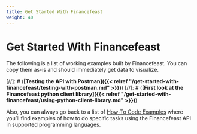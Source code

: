 ```yaml
---
title: Get Started With Financefeast
weight: 40
---
```


# Get Started With Financefeast

The following is a list of working examples built by Financefeast. You can copy them as-is and should immediately get data to visualize.

[//]: # (**[Testing the API with Postman]({{< relref "/get-started-with-financefeast/testing-with-postman.md" >}})**)
[//]: # (**[First look at the Financefeast python client library]({{< relref "/get-started-with-financefeast/using-python-client-library.md" >}})**)

Also, you can always go back to a list of [How-To Code Examples](https://doc.financefeast.io/api-documentation/how-to/) where you’ll find examples of how to do specific tasks using the Financefeast API in supported programming languages.
